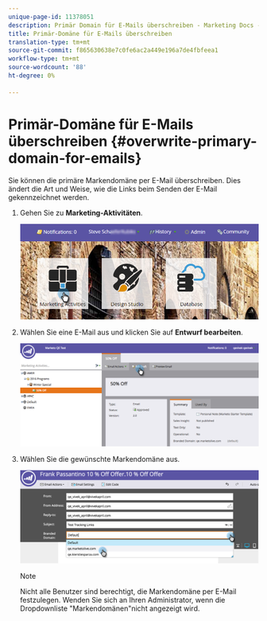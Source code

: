 ```yaml
---
unique-page-id: 11378051
description: Primär Domain für E-Mails überschreiben - Marketing Docs - Produktdokumentation
title: Primär-Domäne für E-Mails überschreiben
translation-type: tm+mt
source-git-commit: f865630638e7c0fe6ac2a449e196a7de4fbfeea1
workflow-type: tm+mt
source-wordcount: '88'
ht-degree: 0%

---
```



# Primär-Domäne für E-Mails überschreiben {#overwrite-primary-domain-for-emails}

Sie können die primäre Markendomäne per E-Mail überschreiben. Dies ändert die Art und Weise, wie die Links beim Senden der E-Mail gekennzeichnet werden.

1. Gehen Sie zu **Marketing-Aktivitäten**.

   ![](assets/login-marketing-activities.png)

1. Wählen Sie eine E-Mail aus und klicken Sie auf **Entwurf bearbeiten**.

   ![](assets/image2016-8-26-11-3a48-3a7.png)

1. Wählen Sie die gewünschte Markendomäne aus.

   ![](assets/image2016-8-12-11-3a5-3a29.png)

   >[!NOTE]
   >
   >Nicht alle Benutzer sind berechtigt, die Markendomäne per E-Mail festzulegen. Wenden Sie sich an Ihren Administrator, wenn die Dropdownliste &quot;Markendomänen&quot;nicht angezeigt wird.
